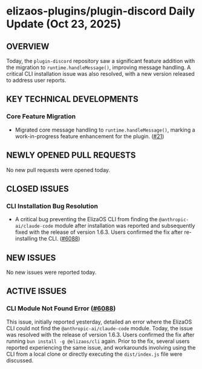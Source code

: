 # elizaos-plugins/plugin-discord Daily Update (Oct 23, 2025)
## OVERVIEW 
Today, the `plugin-discord` repository saw a significant feature addition with the migration to `runtime.handleMessage()`, improving message handling. A critical CLI installation issue was also resolved, with a new version released to address user reports.

## KEY TECHNICAL DEVELOPMENTS

### Core Feature Migration
*   Migrated core message handling to `runtime.handleMessage()`, marking a work-in-progress feature enhancement for the plugin. ([#21](https://github.com/elizaos-plugins/plugin-discord/pull/21))

## NEWLY OPENED PULL REQUESTS
No new pull requests were opened today.

## CLOSED ISSUES

### CLI Installation Bug Resolution
*   A critical bug preventing the ElizaOS CLI from finding the `@anthropic-ai/claude-code` module after installation was reported and subsequently fixed with the release of version 1.6.3. Users confirmed the fix after re-installing the CLI. ([#6088](https://github.com/elizaos-plugins/plugin-discord/issues/6088))

## NEW ISSUES
No new issues were reported today.

## ACTIVE ISSUES
### CLI Module Not Found Error ([#6088](https://github.com/elizaos-plugins/plugin-discord/issues/6088))
This issue, initially reported yesterday, detailed an error where the ElizaOS CLI could not find the `@anthropic-ai/claude-code` module. Today, the issue was resolved with the release of version 1.6.3. Users confirmed the fix after running `bun install -g @elizaos/cli` again. Prior to the fix, several users reported experiencing the same issue, and workarounds involving using the CLI from a local clone or directly executing the `dist/index.js` file were discussed.